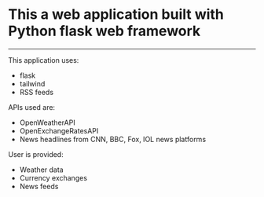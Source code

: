 # This a web application built with Python flask web framework

---

This application uses:
- flask
- tailwind
- RSS feeds

APIs used are:
- OpenWeatherAPI
- OpenExchangeRatesAPI
- News headlines from CNN, BBC, Fox, IOL news platforms

User is provided:
- Weather data
- Currency exchanges
- News feeds
